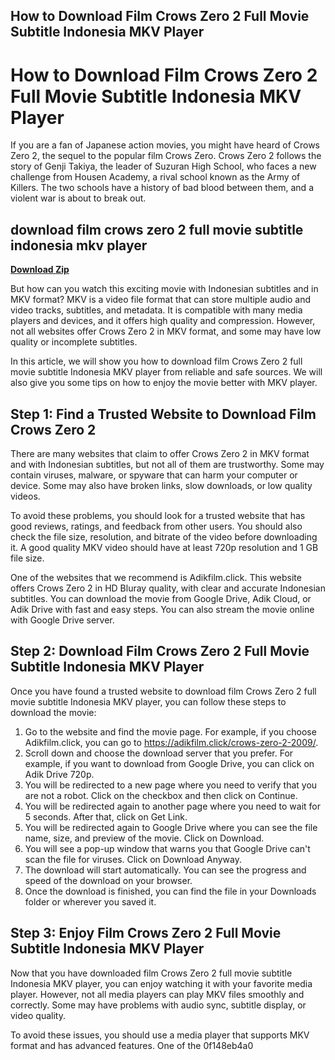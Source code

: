 ## How to Download Film Crows Zero 2 Full Movie Subtitle Indonesia MKV Player

  
# How to Download Film Crows Zero 2 Full Movie Subtitle Indonesia MKV Player
 
If you are a fan of Japanese action movies, you might have heard of Crows Zero 2, the sequel to the popular film Crows Zero. Crows Zero 2 follows the story of Genji Takiya, the leader of Suzuran High School, who faces a new challenge from Housen Academy, a rival school known as the Army of Killers. The two schools have a history of bad blood between them, and a violent war is about to break out.
 
## download film crows zero 2 full movie subtitle indonesia mkv player


[**Download Zip**](https://chumlerines.blogspot.com/?file=2tLeqZ)

 
But how can you watch this exciting movie with Indonesian subtitles and in MKV format? MKV is a video file format that can store multiple audio and video tracks, subtitles, and metadata. It is compatible with many media players and devices, and it offers high quality and compression. However, not all websites offer Crows Zero 2 in MKV format, and some may have low quality or incomplete subtitles.
 
In this article, we will show you how to download film Crows Zero 2 full movie subtitle Indonesia MKV player from reliable and safe sources. We will also give you some tips on how to enjoy the movie better with MKV player.
 
## Step 1: Find a Trusted Website to Download Film Crows Zero 2
 
There are many websites that claim to offer Crows Zero 2 in MKV format and with Indonesian subtitles, but not all of them are trustworthy. Some may contain viruses, malware, or spyware that can harm your computer or device. Some may also have broken links, slow downloads, or low quality videos.
 
To avoid these problems, you should look for a trusted website that has good reviews, ratings, and feedback from other users. You should also check the file size, resolution, and bitrate of the video before downloading it. A good quality MKV video should have at least 720p resolution and 1 GB file size.
 
One of the websites that we recommend is Adikfilm.click. This website offers Crows Zero 2 in HD Bluray quality, with clear and accurate Indonesian subtitles. You can download the movie from Google Drive, Adik Cloud, or Adik Drive with fast and easy steps. You can also stream the movie online with Google Drive server.
 
## Step 2: Download Film Crows Zero 2 Full Movie Subtitle Indonesia MKV Player
 
Once you have found a trusted website to download film Crows Zero 2 full movie subtitle Indonesia MKV player, you can follow these steps to download the movie:
 
1. Go to the website and find the movie page. For example, if you choose Adikfilm.click, you can go to https://adikfilm.click/crows-zero-2-2009/.
2. Scroll down and choose the download server that you prefer. For example, if you want to download from Google Drive, you can click on Adik Drive 720p.
3. You will be redirected to a new page where you need to verify that you are not a robot. Click on the checkbox and then click on Continue.
4. You will be redirected again to another page where you need to wait for 5 seconds. After that, click on Get Link.
5. You will be redirected again to Google Drive where you can see the file name, size, and preview of the movie. Click on Download.
6. You will see a pop-up window that warns you that Google Drive can't scan the file for viruses. Click on Download Anyway.
7. The download will start automatically. You can see the progress and speed of the download on your browser.
8. Once the download is finished, you can find the file in your Downloads folder or wherever you saved it.

## Step 3: Enjoy Film Crows Zero 2 Full Movie Subtitle Indonesia MKV Player
 
Now that you have downloaded film Crows Zero 2 full movie subtitle Indonesia MKV player, you can enjoy watching it with your favorite media player. However, not all media players can play MKV files smoothly and correctly. Some may have problems with audio sync, subtitle display, or video quality.
 
To avoid these issues, you should use a media player that supports MKV format and has advanced features. One of the
 0f148eb4a0

